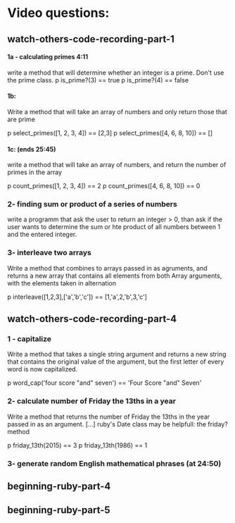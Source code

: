 # Video questions:

## watch-others-code-recording-part-1
#### 1a - calculating primes 4:11
write a method that will determine whether an integer is a prime.
Don't use the prime class.
p is_prime?(3) == true
p is_prime?(4) == false

#### 1b:
Write a method that will take an array of numbers and only return those that
are prime

p select_primes([1, 2, 3, 4]) == [2,3]
p select_primes([4, 6, 8, 10]) == []

#### 1c: (ends 25:45)
write a method that will take an array of numbers, and return the number of
primes in the array

p count_primes([1, 2, 3, 4]) == 2
p count_primes([4, 6, 8, 10]) == 0

### 2- finding sum or product of a series of numbers
write a programm that ask the user to return an integer > 0, than ask if the
user wants to determine the sum or hte product of all numbers between 1 and the
entered integer.

### 3- interleave two arrays
Write a method that combines to arrays passed in as agruments, and returns
a new array that contains all elements from both Array arguments, with the
elements taken in alternation

p interleave([1,2,3],['a','b','c']) == [1,'a',2,'b',3,'c']


## watch-others-code-recording-part-4
### 1 - capitalize
Write a method that takes a single string argument and returns a new string
that contains the original value of the argument, but the first letter of
every word is now capitalized.

p word_cap('four score "and" seven') == 'Four Score "and" Seven'

### 2- calculate number of Friday the 13ths in a year
Write a method that returns the number of Friday the 13ths in the year
passed in as an argument. [...]
ruby's Date class may be helpfull: the friday? method

p friday_13th(2015) == 3
p friday_13th(1986) == 1

### 3- generate random English mathematical phrases (at 24:50)


## beginning-ruby-part-4


## beginning-ruby-part-5